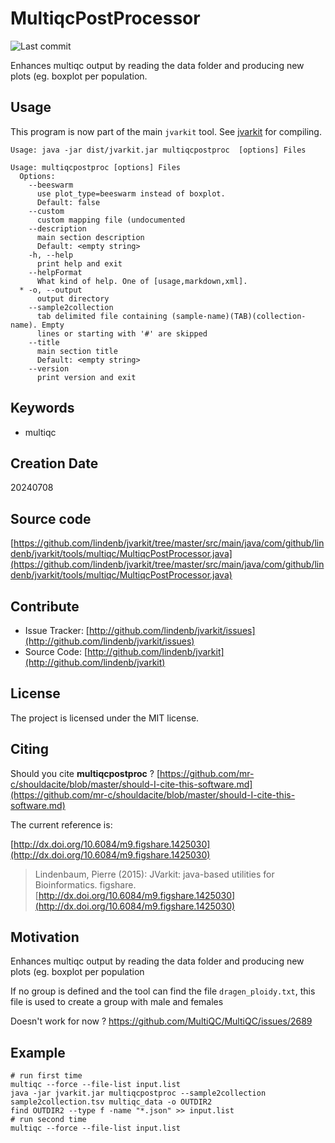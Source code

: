 # MultiqcPostProcessor

![Last commit](https://img.shields.io/github/last-commit/lindenb/jvarkit.png)

Enhances multiqc output by reading the data folder and producing new plots (eg. boxplot per population.


## Usage


This program is now part of the main `jvarkit` tool. See [jvarkit](JvarkitCentral.md) for compiling.


```
Usage: java -jar dist/jvarkit.jar multiqcpostproc  [options] Files

Usage: multiqcpostproc [options] Files
  Options:
    --beeswarm
      use plot_type=beeswarm instead of boxplot.
      Default: false
    --custom
      custom mapping file (undocumented
    --description
      main section description
      Default: <empty string>
    -h, --help
      print help and exit
    --helpFormat
      What kind of help. One of [usage,markdown,xml].
  * -o, --output
      output directory
    --sample2collection
      tab delimited file containing (sample-name)(TAB)(collection-name). Empty 
      lines or starting with '#' are skipped
    --title
      main section title
      Default: <empty string>
    --version
      print version and exit

```


## Keywords

 * multiqc



## Creation Date

20240708

## Source code 

[https://github.com/lindenb/jvarkit/tree/master/src/main/java/com/github/lindenb/jvarkit/tools/multiqc/MultiqcPostProcessor.java](https://github.com/lindenb/jvarkit/tree/master/src/main/java/com/github/lindenb/jvarkit/tools/multiqc/MultiqcPostProcessor.java)


## Contribute

- Issue Tracker: [http://github.com/lindenb/jvarkit/issues](http://github.com/lindenb/jvarkit/issues)
- Source Code: [http://github.com/lindenb/jvarkit](http://github.com/lindenb/jvarkit)

## License

The project is licensed under the MIT license.

## Citing

Should you cite **multiqcpostproc** ? [https://github.com/mr-c/shouldacite/blob/master/should-I-cite-this-software.md](https://github.com/mr-c/shouldacite/blob/master/should-I-cite-this-software.md)

The current reference is:

[http://dx.doi.org/10.6084/m9.figshare.1425030](http://dx.doi.org/10.6084/m9.figshare.1425030)

> Lindenbaum, Pierre (2015): JVarkit: java-based utilities for Bioinformatics. figshare.
> [http://dx.doi.org/10.6084/m9.figshare.1425030](http://dx.doi.org/10.6084/m9.figshare.1425030)


## Motivation

Enhances multiqc output by reading the data folder and producing new plots (eg. boxplot per population

If no group is defined and the tool can find the file `dragen_ploidy.txt`, this file is used to create a group with male and females

Doesn't work for now ? https://github.com/MultiQC/MultiQC/issues/2689

## Example

```
# run first time
multiqc --force --file-list input.list
java -jar jvarkit.jar multiqcpostproc --sample2collection sample2collection.tsv multiqc_data -o OUTDIR2
find OUTDIR2 --type f -name "*.json" >> input.list
# run second time
multiqc --force --file-list input.list
```


